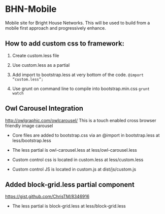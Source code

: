 # BHN-Mobile
Mobile site for Bright House Networks. This will be used to build from a mobile first approach and progressively enhance.


How to add custom css to framework:
-----------------------------------

1. Create custom.less file

2. Use custom.less as a partial

3. Add import to bootstrap.less at very bottom of the code.
	 <code>@import “custom.less”;</code>

4. Use grunt on command line to compile into bootstrap.min.css
	 <code>grunt watch</code>	
	 


Owl Carousel Integration
------------------------

http://owlgraphic.com/owlcarousel/
This is a touch enabled cross browser friendly image carousel

- Core files are added to bootstrap.css via an @import in bootstrap.less at less/bootstrap.less

- The less partial is owl-carousel.less at less/owl-carousel.less

- Custom control css is located in custom.less at less/custom.less

- Custom control JS is located in custom.js at dist/js/custom.js



Added block-grid.less partial component
---------------------------------------

https://gist.github.com/ChrisTM/8346916

- The less partial is block-grid.less at less/block-grid.less